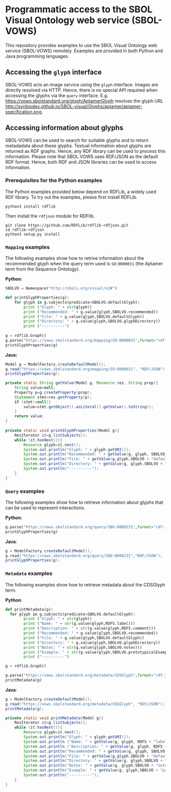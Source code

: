 # Programmatic access to the SBOL Visual Ontology web service (SBOL-VOWS)
This repository provides examples to use the SBOL Visual Ontology web service (SBOL-VOWS) remotely. Examples are provided in both Python and Java programming languages.

## Accessing the ```glyph``` interface
SBOL-VOWS acts an image service using the `glyph` interface. Images are directly resolved via HTTP. Hence, there is no special API required when accessing the glyphs via the ```query``` interface. E.g. https://vows.sbolstandard.org/glyph/AptamerGlyph resolves the glyph URL http://synbiodex.github.io/SBOL-visual/Glyphs/aptamer/aptamer-specification.png.

## Accessing information about glyphs
SBOL-VOWS can be used to search for suitable glyphs and to return metadadata about these glyphs. Textual information about glyphs are returned as RDF graphs. Hence, any RDF library can be used to process this information. Please note that SBOL VOWS uses RDF/JSON as the default RDF format. Hence, both RDF and JSON libraries can be used to access information.

### Prerequisites for the Python examples
The Python examples provided below depend on RDFLib, a widely used RDF library. To try out the examples, please first install RDFLib.
```
python3 install rdflib 
```

Then install the ```rdfjson``` module for RDFlib.
```
git clone https://github.com/RDFLib/rdflib-rdfjson.git
cd rdflib-rdfjson
python3 setup.py install
```

### ```Mapping``` examples
The following examples show how to retrive information about the recommended glyph when the query term used is ```SO:0000031``` (the Aptamer term from the Sequence Ontology).

**Python**:
```python
SBOLVO = Namespace("http://sbols.org/visual/v2#")

def printGlyphProperties(g):
    for glyph in g.subjects(predicate=SBOLVO.defaultGlyph):
        print ("Glyph: " + str(glyph))
        print ("Recommended: " + g.value(glyph,SBOLVO.recommended))
        print ("File: " + g.value(glyph,SBOLVO.defaultGlyph))
        print ("Directory: " + g.value(glyph,SBOLVO.glyphDirectory))  
        print ("----------")  
               
g = rdflib.Graph()
g.parse("https://vows.sbolstandard.org/mapping/SO:0000031",format="rdf-json")
printGlyphProperties(g)
```
**Java:**
```Java
Model g = ModelFactory.createDefaultModel();
g.read("https://vows.sbolstandard.org/mapping/SO:0000031", "RDF/JSON");
printGlyphProperties(g);

private static String getValue(Model g, Resource res, String prop){
    String value=null;
    Property p=g.createProperty(prop);
    Statement stmt=res.getProperty(p);
    if (stmt!=null){
    	value=stmt.getObject().asLiteral().getValue().toString();
    }
    return value;
}
    
private static void printGlyphProperties(Model g){
    ResIterator it=g.listSubjects();
	while (it.hasNext()){
		Resource glyph=it.next();
		System.out.println("Glyph: " + glyph.getURI());
		System.out.println("Recommended: " + getValue(g, glyph, SBOLVO + "recommended"));
		System.out.println("File: " + getValue(g,glyph,SBOLVO + "defaultGlyph"));
		System.out.println("Directory: " + getValue(g, glyph,SBOLVO + "glyphDirectory"));
		System.out.println("----------"); 
	}
}
```

### ```Query``` examples
The following examples show how to retrieve information about glyphs that can be used to represent interactions.

**Python**:
```python
g.parse("https://vows.sbolstandard.org/query/SBO:0000231",format="rdf-json")
printGlyphProperties(g)
```

**Java**:
```Java
g = ModelFactory.createDefaultModel();
g.read("https://vows.sbolstandard.org/query/SBO:0000231","RDF/JSON");
printGlyphProperties(g);
```        

### ```Metadata``` examples
The following examples show how to retrieve metadata about the CDSGlyph term.

**Python**:
```python
def printMetadata(g):
  for glyph in g.subjects(predicate=SBOLVO.defaultGlyph):
        print ("Glyph: " + str(glyph))
        print ("Name: " + str(g.value(glyph,RDFS.label)))
        print ("Description: " + str(g.value(glyph,RDFS.comment)))
        print ("Recommended: " + g.value(glyph,SBOLVO.recommended))
        print ("File: " + g.value(glyph,SBOLVO.defaultGlyph))
        print ("Directory: " + g.value(glyph,SBOLVO.glyphDirectory))  
        print ("Notes: " + str(g.value(glyph,SBOLVO.notes)))
        print ("Example: " + str(g.value(glyph,SBOLVO.prototypicalExample)))
        print ("----------")  

g = rdflib.Graph()

g.parse("https://vows.sbolstandard.org/metadata/CDSGlyph",format="rdf-json")
printMetadata(g)  
```

**Java**:
```Java
g = ModelFactory.createDefaultModel();
g.read("https://vows.sbolstandard.org/metadata/CDSGlyph", "RDF/JSON");
printMetadata(g);

private static void printMetadata(Model g){
    ResIterator it=g.listSubjects();
    while (it.hasNext()){
    	Resource glyph=it.next();
    	System.out.println("Glyph: " + glyph.getURI());
    	System.out.println ("Name: " + getValue(g, glyph, RDFS + "label"));
    	System.out.println ("Description: " + getValue(g, glyph, RDFS + "comment"));
    	System.out.println("Recommended: " + getValue(g, glyph, SBOLVO + "recommended"));
    	System.out.println("File: " + getValue(g,glyph,SBOLVO + "defaultGlyph"));
    	System.out.println("Directory: " + getValue(g, glyph,SBOLVO + "glyphDirectory"));
    	System.out.println("Notes: " + getValue(g, glyph,SBOLVO + "notes"));
    	System.out.println("Example: " + getValue(g, glyph,SBOLVO + "prototypicalExample"));    
    	System.out.println("----------"); 
    }
}
``` 



